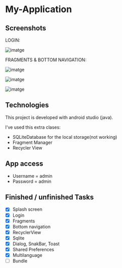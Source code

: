 # My-Application

## Screenshots
LOGIN:
 
![imatge](https://user-images.githubusercontent.com/48924693/140172463-4da574bc-5bc1-4b55-83a7-99b24b62e9e3.png)

FRAGMENTS & BOTTOM NAVIGATION:

![imatge](https://user-images.githubusercontent.com/48924693/140173128-ae24d004-95ed-422b-8591-f586ed824228.png)


![imatge](https://user-images.githubusercontent.com/48924693/140173206-2d1a0931-57f5-4b98-819b-5bf709d03ce4.png)


![imatge](https://user-images.githubusercontent.com/48924693/140173301-b2780117-8d4b-4346-8244-c65c97ab6d0b.png)



## Technologies
This project is developed with android studio (java).

I've used this extra clases:

* SQLiteDatabase for the local storage(not working)
* Fragment Manager
* Recycler View

## App access
* Username = admin
* Password = admin
 
## Finished / unfinished Tasks
- [x] Splash screen
- [x] Login
- [x] Fragments
- [x] Bottom navigation
- [x] RecyclerView
- [x] Sqlite
- [x] Dialog, SnakBar, Toast
- [x] Shared Preferences
- [x] Multilanguage
- [ ] Bundle 
